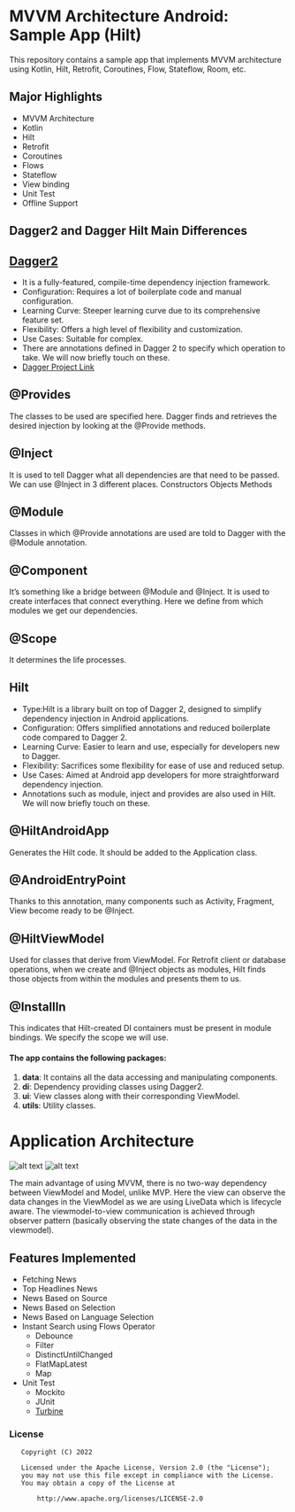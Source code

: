 # MVVM Architecture Android: Sample App (Hilt)
This repository contains a sample app that implements MVVM architecture using Kotlin, Hilt,
Retrofit, Coroutines, Flow, Stateflow, Room, etc.

## Major Highlights

- MVVM Architecture
- Kotlin
- Hilt
- Retrofit
- Coroutines
- Flows
- Stateflow
- View binding
- Unit Test
- Offline Support

## Dagger2 and Dagger Hilt Main Differences

## [Dagger2](https://github.com/pavanmankar/newsTrending)
- It is a fully-featured, compile-time dependency injection framework.
- Configuration: Requires a lot of boilerplate code and manual configuration.
- Learning Curve: Steeper learning curve due to its comprehensive feature set.
- Flexibility: Offers a high level of flexibility and customization.
- Use Cases: Suitable for complex.
- There are annotations defined in Dagger 2 to specify which operation to take. We will now briefly touch on these.
- [Dagger Project Link](https://github.com/pavanmankar/newsTrending)

## @Provides
The classes to be used are specified here. Dagger finds and retrieves the desired injection by looking at the @Provide methods.

## @Inject
It is used to tell Dagger what all dependencies are that need to be passed. We can use @Inject in 3 different places.
Constructors
Objects
Methods

## @Module
Classes in which @Provide annotations are used are told to Dagger with the @Module annotation.

## @Component
It’s something like a bridge between @Module and @Inject. It is used to create interfaces that connect everything. Here we define from which modules we get our dependencies.

## @Scope
It determines the life processes.

## Hilt
- Type:Hilt is a library built on top of Dagger 2, designed to simplify dependency injection in Android applications.
- Configuration: Offers simplified annotations and reduced boilerplate code compared to Dagger 2.
- Learning Curve: Easier to learn and use, especially for developers new to Dagger.
- Flexibility: Sacrifices some flexibility for ease of use and reduced setup.
- Use Cases: Aimed at Android app developers for more straightforward dependency injection.
- Annotations such as module, inject and provides are also used in Hilt. We will now briefly touch on these.

## @HiltAndroidApp
Generates the Hilt code. It should be added to the Application class.

## @AndroidEntryPoint
Thanks to this annotation, many components such as Activity, Fragment, View become ready to be @Inject.

## @HiltViewModel
Used for classes that derive from ViewModel.
For Retrofit client or database operations, when we create and @Inject objects as modules, Hilt finds those objects from within the modules and presents them to us.

## @InstallIn
This indicates that Hilt-created DI containers must be present in module bindings. We specify the scope we will use.

#### The app contains the following packages:
1. **data**: It contains all the data accessing and manipulating components.
2. **di**: Dependency providing classes using Dagger2.
3. **ui**: View classes along with their corresponding ViewModel.
4. **utils**: Utility classes.

# Application Architecture
![alt text](https://cdn-images-1.medium.com/max/1600/1*OqeNRtyjgWZzeUifrQT-NA.png)
![alt text](https://media.geeksforgeeks.org/wp-content/uploads/20210720231513/viewmodal.png)

The main advantage of using MVVM, there is no two-way dependency between ViewModel and Model, unlike MVP. Here the view can observe the data changes in the ViewModel as we are using LiveData which is lifecycle aware. The viewmodel-to-view communication is achieved through observer pattern (basically observing the state changes of the data in the viewmodel).


  ## Features Implemented

- Fetching News
- Top Headlines News
- News Based on Source
- News Based on Selection
- News Based on Language Selection
- Instant Search using Flows Operator
  * Debounce
  * Filter
  * DistinctUntilChanged
  * FlatMapLatest
  * Map
- Unit Test
  - Mockito
  - JUnit
  - [Turbine](https://github.com/cashapp/turbine/)

### License

```
   Copyright (C) 2022

   Licensed under the Apache License, Version 2.0 (the "License");
   you may not use this file except in compliance with the License.
   You may obtain a copy of the License at

       http://www.apache.org/licenses/LICENSE-2.0
